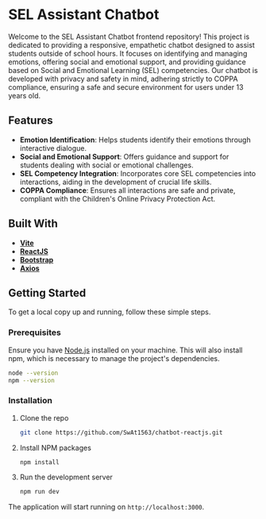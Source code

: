 # SEL Assistant Chatbot

Welcome to the SEL Assistant Chatbot frontend repository! This project is dedicated to providing a responsive, empathetic chatbot designed to assist students outside of school hours. It focuses on identifying and managing emotions, offering social and emotional support, and providing guidance based on Social and Emotional Learning (SEL) competencies. Our chatbot is developed with privacy and safety in mind, adhering strictly to COPPA compliance, ensuring a safe and secure environment for users under 13 years old.

## Features

- **Emotion Identification**: Helps students identify their emotions through interactive dialogue.
- **Social and Emotional Support**: Offers guidance and support for students dealing with social or emotional challenges.
- **SEL Competency Integration**: Incorporates core SEL competencies into interactions, aiding in the development of crucial life skills.
- **COPPA Compliance**: Ensures all interactions are safe and private, compliant with the Children's Online Privacy Protection Act.

## Built With

- **[Vite](https://vitejs.dev/)** 
- **[ReactJS](https://reactjs.org/)** 
- **[Bootstrap](https://getbootstrap.com/)** 
- **[Axios](https://axios-http.com/)** 

## Getting Started

To get a local copy up and running, follow these simple steps.

### Prerequisites

Ensure you have [Node.js](https://nodejs.org/en/) installed on your machine. This will also install npm, which is necessary to manage the project's dependencies.

```bash
node --version
npm --version
```

### Installation

1. Clone the repo
   ```sh
   git clone https://github.com/SwAt1563/chatbot-reactjs.git
   ```
2. Install NPM packages
   ```sh
   npm install
   ```
3. Run the development server
   ```sh
   npm run dev
   ```

The application will start running on `http://localhost:3000`.

